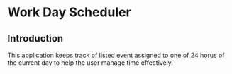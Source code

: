 # Work Day Scheduler

## Introduction
This application keeps track of listed event assigned to one of 24 horus of the current day to help the user manage time effectively. 
